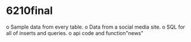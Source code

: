 # 6210final
o Sample data from every table.
o Data from a social media site.
o SQL for all of inserts and queries.
o api code and function"news"
